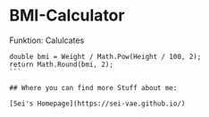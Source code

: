 # BMI-Calculator

Funktion:
Calulcates

````if (Weight <= 0 || Height <= 0) return 0;
double bmi = Weight / Math.Pow(Height / 100, 2);
return Math.Round(bmi, 2);
```

## Where you can find more Stuff about me:

[Sei's Homepage](https://sei-vae.github.io/)
````
